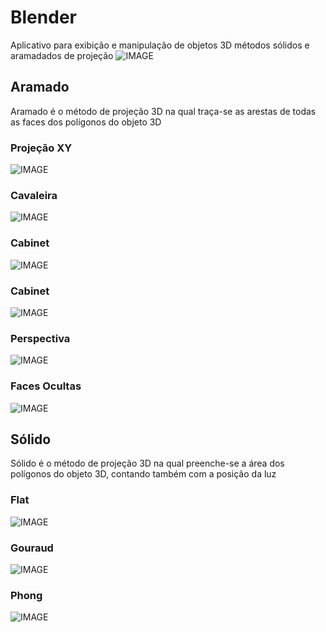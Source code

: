 # Blender
 
Aplicativo para exibição e manipulação de objetos 3D métodos sólidos e aramadados de projeção
![IMAGE](https://github.com/Krauzy/Blender/blob/main/res/XY.PNG)

## Aramado
Aramado é o método de projeção 3D na qual traça-se as arestas de todas as faces dos polígonos do objeto 3D

### Projeção XY
![IMAGE](https://github.com/Krauzy/Blender/blob/main/res/ProjXY.PNG)
### Cavaleira
![IMAGE](https://github.com/Krauzy/Blender/blob/main/res/Cavaleira.PNG)
### Cabinet
![IMAGE](https://github.com/Krauzy/Blender/blob/main/res/Cabinet.PNG)
### Cabinet
![IMAGE](https://github.com/Krauzy/Blender/blob/main/res/Cabinet.PNG)
### Perspectiva
![IMAGE](https://github.com/Krauzy/Blender/blob/main/res/Perspectiva.PNG)
### Faces Ocultas
![IMAGE](https://github.com/Krauzy/Blender/blob/main/res/FOcultas.PNG)

## Sólido
Sólido é o método de projeção 3D na qual preenche-se a área dos polígonos do objeto 3D, contando também com a posição da luz

### Flat
![IMAGE](https://github.com/Krauzy/Blender/blob/main/res/Flat.PNG)
### Gouraud
![IMAGE](https://github.com/Krauzy/Blender/blob/main/res/Gouraud.PNG)
### Phong
![IMAGE](https://github.com/Krauzy/Blender/blob/main/res/Phong.PNG)
